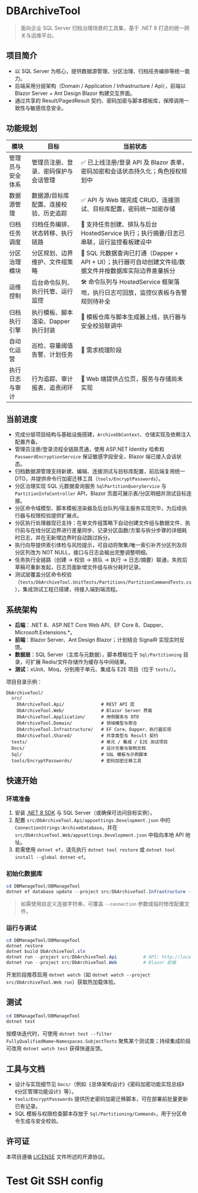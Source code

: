 # DBArchiveTool

> 面向企业 SQL Server 归档治理场景的工具集，基于 .NET 8 打造的统一网关与运维平台。

## 项目简介
- 以 SQL Server 为核心，提供数据源管理、分区治理、归档任务编排等统一能力。
- 后端采用分层架构（Domain / Application / Infrastructure / Api），前端以 Blazor Server + Ant Design Blazor 构建交互界面。
- 通过共享的 Result/PagedResult 契约、密码加密与脚本模板库，保障调用一致性与敏感信息安全。

## 功能规划
| 模块 | 目标 | 当前状态 |
| --- | --- | --- |
| 管理员与安全体系 | 管理员注册、登录、密码保护与会话管理 | ✅ 已上线注册/登录 API 及 Blazor 表单，密码加密和会话状态持久化；角色授权规划中 |
| 数据源管理 | 数据源/目标库配置、连接校验、历史追踪 | ✅ API 与 Web 端完成 CRUD、连接测试、目标库配置，密码统一加密存储 |
| 归档任务调度 | 归档任务编排、状态转移、执行链路 | 🧩 支持任务创建、排队与后台 HostedService 执行；执行摘要/日志已串联，运行监控看板建设中 |
| 分区治理模块 | 分区规划、边界维护、文件组策略 | 🚧 SQL 元数据查询已打通（Dapper + API + UI）；执行器可自动创建文件组/数据文件并按数据库实际边界差量拆分 |
| 运维控制 | 后台命令队列、执行托管、运行监控 | 🛠️ 命令队列与 HostedService 框架落地，执行日志可回放，监控仪表板与告警规则待补全 |
| 归档执行引擎 | 执行模板、脚本渲染、Dapper 执行封装 | 🧪 模板仓库与脚本生成器上线，执行器与安全校验联调中 |
| 自动化运营 | 巡检、容量阈值告警、计划任务 | 🐣 需求梳理阶段 |
| 执行日志与审计 | 行为追踪、审计报表、追责闭环 | 📝 Web 端提供占位页，服务与存储尚未实现 |

## 当前进度
- 完成分层项目结构与基础设施搭建，`ArchiveDbContext`、仓储实现及依赖注入配置齐备。
- 管理员注册/登录流程全链路贯通，使用 ASP.NET Identity 哈希和 `PasswordEncryptionService` 保证敏感字段安全，Blazor 端已接入会话状态。
- 归档数据源管理支持新建、编辑、连接测试与目标库配置，前后端复用统一 DTO，并提供命令行加密迁移工具（`tools/EncryptPasswords`）。
- 分区治理实现 SQL 元数据查询服务 `SqlPartitionQueryService` 与 `PartitionInfoController` API，Blazor 页面可展示表/分区明细并测试目标连接。
- 分区命令域模型、脚本模板渲染器及后台队列/宿主服务实现完毕，为后续执行器与权限校验提供扩展点。
- 分区执行处理器现已支持：在单文件组策略下自动创建文件组与数据文件、执行前与在线分区边界进行差量同步、记录分区函数/方案与拆分步骤的详细耗时日志，并在无新增边界时自动跳过拆分。
- 执行向导提供索引体检与风险提示，可自动将聚集/唯一索引补齐分区列及将分区列改为 NOT NULL，接口与日志会输出完整调整明细。
- 任务执行全链路（创建 → 校验 → 排队 → 执行 → 日志/摘要）联通，失败后草稿可重新发起，日志页面新增文件组与拆分耗时记录。
- 测试层覆盖分区命令校验（`tests/DbArchiveTool.UnitTests/Partitions/PartitionCommandTests.cs`），集成测试工程已搭建，待接入端到端流程。

## 系统架构
- **后端**：.NET 8、ASP.NET Core Web API、EF Core 8、Dapper、Microsoft.Extensions.*。
- **前端**：Blazor Server、Ant Design Blazor；计划结合 SignalR 实现实时反馈。
- **数据层**：SQL Server（主库与元数据），脚本模板位于 `Sql/Partitioning` 目录，可扩展 Redis/文件存储作为缓存与中间结果。
- **测试**：xUnit、Moq，分别用于单元、集成与 E2E 项目（位于 `tests/`）。

项目目录示例：
```
DbArchiveTool/
  src/
    DbArchiveTool.Api/              # REST API 层
    DbArchiveTool.Web/              # Blazor Server 界面
    DbArchiveTool.Application/      # 用例服务与 DTO
    DbArchiveTool.Domain/           # 领域模型与聚合
    DbArchiveTool.Infrastructure/   # EF Core、Dapper、执行器实现
    DbArchiveTool.Shared/           # 共享类型与 Result 契约
  tests/                            # 单元 / 集成 / E2E 测试项目
  Docs/                             # 设计方案与架构文档
  Sql/                              # SQL 模板与示例脚本
  tools/EncryptPasswords/           # 密码加密迁移工具
```

## 快速开始
### 环境准备
1. 安装 [.NET 8 SDK](https://dotnet.microsoft.com/) 与 SQL Server（或确保可访问目标实例）。
2. 配置 `src/DbArchiveTool.Api/appsettings.Development.json` 中的 `ConnectionStrings:ArchiveDatabase`，并在 `src/DbArchiveTool.Web/appsettings.Development.json` 中指向本地 API 地址。
3. 若需使用 `dotnet ef`，请先执行 `dotnet tool restore` 或 `dotnet tool install --global dotnet-ef`。

### 初始化数据库
```powershell
cd DBManageTool/DBManageTool
dotnet ef database update --project src/DbArchiveTool.Infrastructure --startup-project src/DbArchiveTool.Api
```
> 如需使用自定义连接字符串，可覆盖 `--connection` 参数或临时修改配置文件。

### 运行与调试
```powershell
cd DBManageTool/DBManageTool
dotnet restore
dotnet build DbArchiveTool.sln
dotnet run --project src/DbArchiveTool.Api          # API: http://localhost:5083 / https://localhost:5001
dotnet run --project src/DbArchiveTool.Web          # Blazor 前端
```
开发阶段推荐启用 `dotnet watch`（如 `dotnet watch --project src/DbArchiveTool.Web run`）获取热加载体验。

## 测试
```powershell
cd DBManageTool/DBManageTool
dotnet test
```
按模块迭代时，可使用 `dotnet test --filter FullyQualifiedName~Namespaces.SubjectTests` 聚焦某个测试类；持续集成阶段可改用 `dotnet watch test` 获得快速反馈。

## 工具与文档
- 设计与实现细节见 `Docs/`（例如《总体架构设计》《密码加密功能实现总结》《分区管理功能设计》等）。
- `tools/EncryptPasswords` 提供历史密码加密迁移脚本，可在部署前批量更新已有记录。
- SQL 模板与权限检查脚本存放于 `Sql/Partitioning/Commands`，用于分区命令生成与安全校验。

## 许可证
本项目遵循 [LICENSE](LICENSE) 文件所述的开源协议。
# Test Git SSH config
